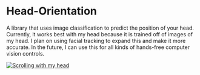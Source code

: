 # Head-Orientation
A library that uses image classification to predict the position of your head. Currently, it works best with my head because it is trained off of images of my head. I plan on using facial tracking to expand this and make it more accurate. In the future, I can use this for all kinds of hands-free computer vision controls.


[![Scrolling with my head](https://i.ytimg.com/vi/3n5pYHv-mO8/hqdefault.jpg?sqp=-oaymwEZCNACELwBSFXyq4qpAwsIARUAAIhCGAFwAQ==&rs=AOn4CLBqPIEOaukJfEVi2ST04HP8LUONgw)](https://www.youtube.com/watch?v=3n5pYHv-mO8)
